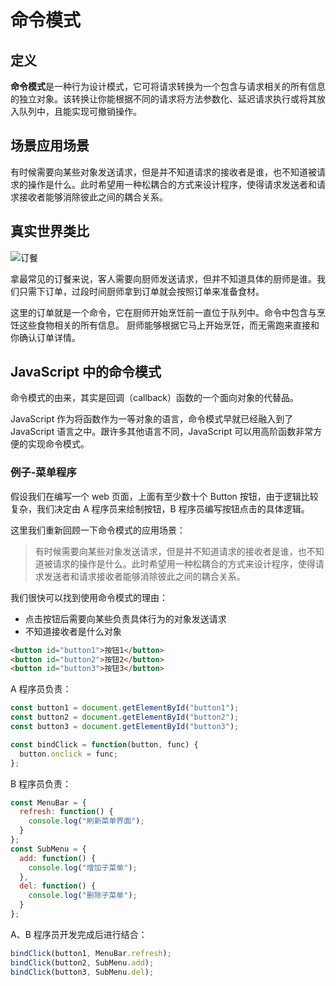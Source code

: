 # 命令模式

## 定义

**命令模式**是一种行为设计模式，它可将请求转换为一个包含与请求相关的所有信息的独立对象。该转换让你能根据不同的请求将方法参数化、延迟请求执行或将其放入队列中，且能实现可撤销操作。

## 场景应用场景

有时候需要向某些对象发送请求，但是并不知道请求的接收者是谁，也不知道被请求的操作是什么。此时希望用一种松耦合的方式来设计程序，使得请求发送者和请求接收者能够消除彼此之间的耦合关系。

## 真实世界类比

![订餐](https://refactoringguru.cn/images/patterns/content/command/command-comic-1-2x.png)

拿最常见的订餐来说，客人需要向厨师发送请求，但并不知道具体的厨师是谁。我们只需下订单，过段时间厨师拿到订单就会按照订单来准备食材。

这里的订单就是一个命令，它在厨师开始烹饪前一直位于队列中。命令中包含与烹饪这些食物相关的所有信息。 厨师能够根据它马上开始烹饪，而无需跑来直接和你确认订单详情。

## JavaScript 中的命令模式

命令模式的由来，其实是回调（callback）函数的一个面向对象的代替品。

JavaScript 作为将函数作为一等对象的语言，命令模式早就已经融入到了 JavaScript 语言之中。跟许多其他语言不同，JavaScript 可以用高阶函数非常方便的实现命令模式。

### 例子-菜单程序

假设我们在编写一个 web 页面，上面有至少数十个 Button 按钮，由于逻辑比较复杂，我们决定由 A 程序员来绘制按钮，B 程序员编写按钮点击的具体逻辑。

这里我们重新回顾一下命令模式的应用场景：

> 有时候需要向某些对象发送请求，但是并不知道请求的接收者是谁，也不知道被请求的操作是什么。此时希望用一种松耦合的方式来设计程序，使得请求发送者和请求接收者能够消除彼此之间的耦合关系。

我们很快可以找到使用命令模式的理由：

- 点击按钮后需要向某些负责具体行为的对象发送请求
- 不知道接收者是什么对象

```html
<button id="button1">按钮1</button>
<button id="button2">按钮2</button>
<button id="button3">按钮3</button>
```

A 程序员负责：

```js
const button1 = document.getElementById("button1");
const button2 = document.getElementById("button2");
const button3 = document.getElementById("button3");

const bindClick = function(button, func) {
  button.onclick = func;
};
```

B 程序员负责：

```js
const MenuBar = {
  refresh: function() {
    console.log("刷新菜单界面");
  }
};
const SubMenu = {
  add: function() {
    console.log("增加子菜单");
  },
  del: function() {
    console.log("删除子菜单");
  }
};
```

A、B 程序员开发完成后进行结合：

```js
bindClick(button1, MenuBar.refresh);
bindClick(button2, SubMenu.add);
bindClick(button3, SubMenu.del);
```
